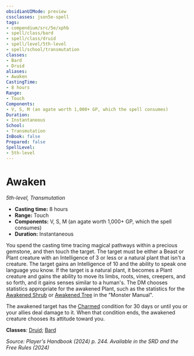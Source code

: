 ```yaml
---
obsidianUIMode: preview
cssclasses: json5e-spell
tags:
- compendium/src/5e/xphb
- spell/class/bard
- spell/class/druid
- spell/level/5th-level
- spell/school/transmutation
classes:
- Bard
- Druid
aliases:
- Awaken
CastingTime: 
- 8 hours
Range:
- Touch
Components:
- V, S, M (an agate worth 1,000+ GP, which the spell consumes)
Duration:
- Instantaneous
School:
- Transmutation
InBook: false
Prepared: false
SpellLevel:
- 5th-level
---
```

# Awaken
*5th-level, Transmutation*  


- **Casting time:** 8 hours
- **Range:** Touch
- **Components:** V, S, M (an agate worth 1,000+ GP, which the spell consumes)
- **Duration:** Instantaneous

You spend the casting time tracing magical pathways within a precious gemstone, and then touch the target. The target must be either a Beast or Plant creature with an Intelligence of 3 or less or a natural plant that isn't a creature. The target gains an Intelligence of 10 and the ability to speak one language you know. If the target is a natural plant, it becomes a Plant creature and gains the ability to move its limbs, roots, vines, creepers, and so forth, and it gains senses similar to a human's. The DM chooses statistics appropriate for the awakened Plant, such as the statistics for the [Awakened Shrub](/3-Mechanics/CLI/bestiary/plant/awakened-shrub-xmm.md) or [Awakened Tree](/3-Mechanics/CLI/bestiary/plant/awakened-tree-xmm.md) in the "Monster Manual".

The awakened target has the [Charmed](conditions.md#Charmed) condition for 30 days or until you or your allies deal damage to it. When that condition ends, the awakened creature chooses its attitude toward you.

**Classes**: [Druid](/3-Mechanics/CLI/lists/list-spells-classes-druid.md); [Bard](/3-Mechanics/CLI/lists/list-spells-classes-bard.md)

*Source: Player's Handbook (2024) p. 244. Available in the <span title='Systems Reference Document (5.2)'>SRD</span> and the Free Rules (2024)*